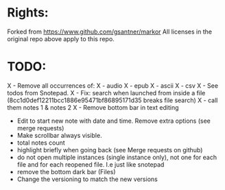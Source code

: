 # Rights:
Forked from https://www.github.com/gsantner/markor
All licenses in the original repo above apply to this repo.

# TODO:
X - Remove all occurrences of:
X - audio
X - epub
X - ascii
X - csv
X - See todos from Snotepad.
X - Fix: search when launched from inside a file (8cc1d0def12211bcc1886e95471bf86895171d35 breaks file search)
X - call them notes 1 & notes 2
X - Remove bottom bar in text editing

- Edit to start new note with date and time. Remove extra options (see merge requests)
- Make scrollbar always visible.
- total notes count
- highlight briefly when going back (see Merge requests on github)
- do not open multiple instances (single instance only), not one for each file and for each reopened file. I.e just like snotepad
- remove the bottom dark bar (Files)
- Change the versioning to match the new versions
